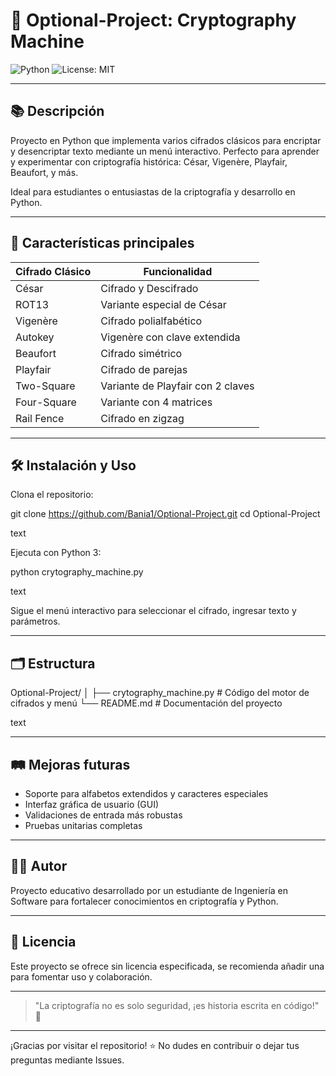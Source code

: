 # 🔐 Optional-Project: Cryptography Machine

![Python](https://img.shields.io/badge/python-3.10-blue.svg) ![License: MIT](https://img.shields.io/badge/license-MIT-green.svg)

---

## 📚 Descripción

Proyecto en Python que implementa varios cifrados clásicos para encriptar y desencriptar texto mediante un menú interactivo. Perfecto para aprender y experimentar con criptografía histórica: César, Vigenère, Playfair, Beaufort, y más.

Ideal para estudiantes o entusiastas de la criptografía y desarrollo en Python.

---

## 🚀 Características principales

| Cifrado Clásico | Funcionalidad                  |
|-----------------|-------------------------------|
| César           | Cifrado y Descifrado          |
| ROT13           | Variante especial de César    |
| Vigenère        | Cifrado polialfabético        |
| Autokey         | Vigenère con clave extendida  |
| Beaufort        | Cifrado simétrico             |
| Playfair        | Cifrado de parejas            |
| Two-Square      | Variante de Playfair con 2 claves |
| Four-Square     | Variante con 4 matrices       |
| Rail Fence      | Cifrado en zigzag             |

---

## 🛠 Instalación y Uso

Clona el repositorio:

git clone https://github.com/Bania1/Optional-Project.git
cd Optional-Project

text

Ejecuta con Python 3:

python crytography_machine.py

text

Sigue el menú interactivo para seleccionar el cifrado, ingresar texto y parámetros.

---

## 🗂 Estructura

Optional-Project/
│
├── crytography_machine.py # Código del motor de cifrados y menú
└── README.md # Documentación del proyecto

text

---

## 🛤 Mejoras futuras

- Soporte para alfabetos extendidos y caracteres especiales  
- Interfaz gráfica de usuario (GUI)  
- Validaciones de entrada más robustas  
- Pruebas unitarias completas  

---

## 🧑‍💻 Autor

Proyecto educativo desarrollado por un estudiante de Ingeniería en Software para fortalecer conocimientos en criptografía y Python.

---

## 📄 Licencia

Este proyecto se ofrece sin licencia especificada, se recomienda añadir una para fomentar uso y colaboración.

---

> "La criptografía no es solo seguridad, ¡es historia escrita en código!" 🔐

---

¡Gracias por visitar el repositorio! ⭐ No dudes en contribuir o dejar tus preguntas mediante Issues.
